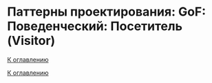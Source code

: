 # Паттерны проектирования: GoF: Поведенческий: Посетитель (Visitor)

<!--
https://refactoring.guru/ru/design-patterns/catalog
-->

[К оглавлению](../../../README.md)



[К оглавлению](../../../README.md)
